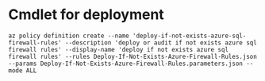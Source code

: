 # Cmdlet for deployment

`az policy definition create --name 'deploy-if-not-exists-azure-sql-firewall-rules' --description 'deploy or audit if not exists azure sql firewall rules' --display-name 'deploy if not exists azure sql firewall rules' --rules Deploy-If-Not-Exists-Azure-Firewall-Rules.json --params Deploy-If-Not-Exists-Azure-Firewall-Rules.parameters.json --mode ALL`
